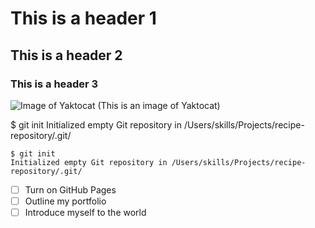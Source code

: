 # This is a header 1

## This is a header 2

### This is a header 3

![Image of Yaktocat](https://octodex.github.com/images/yaktocat.png)
(This is an image of Yaktocat)

$ git init
Initialized empty Git repository in /Users/skills/Projects/recipe-repository/.git/

```
$ git init
Initialized empty Git repository in /Users/skills/Projects/recipe-repository/.git/
```

- [ ] Turn on GitHub Pages
- [ ] Outline my portfolio
- [ ] Introduce myself to the world
